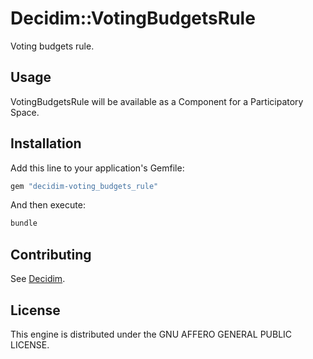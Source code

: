 # Decidim::VotingBudgetsRule

Voting budgets rule.

## Usage

VotingBudgetsRule will be available as a Component for a Participatory
Space.

## Installation

Add this line to your application's Gemfile:

```ruby
gem "decidim-voting_budgets_rule"
```

And then execute:

```bash
bundle
```

## Contributing

See [Decidim](https://github.com/decidim/decidim).

## License

This engine is distributed under the GNU AFFERO GENERAL PUBLIC LICENSE.
